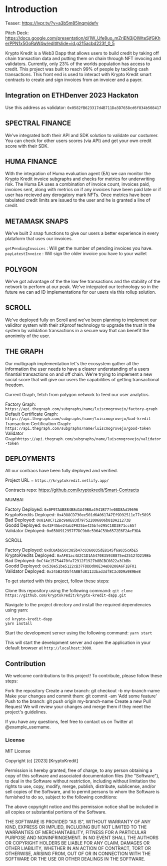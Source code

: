 # Introduction

Teaser: https://lvpr.tv/?v=a3b5m85lnqmjdefv

Pitch Deck: https://docs.google.com/presentation/d/1W_Ufe8uo_mZriEN3jOlWteSjfGKherPPN1x5GoRaW4w/edit#slide=id.g215acbd223f_0_5

Krypto Kredit is a Web3 Dapp that allows users to build credit by taking off chain transaction data and putting them on chain through NFT invocing and validators. Currently, only 23% of the worlds population has access to credit. This project was built to reach 99% of people by tackling cash transactions. This front end is used to interact with Krypto Kredit smart contracts to create and sign invoices from an invoicer and a payer.

## Integration on ETHDenver 2023 Hackaton

Use this address as validator: `0x0582fB623317d4B711Da3D7658cd6f834b508417`

## SPECTRAL FINANCE

We've integrated both their API and SDK solution to validate our costumer. You can check for other users scores (via API) and get your own credit score with their SDK. 

## HUMA FINANCE

With the integration of Huma evaluation agent (EA) we can monitor the Krypto Kredit invoice subgraphs and checks for metrics for underwriting risk. The Huma EA uses a combination of invoice count, invoices paid, invoices sent, along with metrics on if any invoices have been paid late or if user has recieved any derogatory mark NFTs. Once metrics have been tabulated credit limits are issued to the user and he is granted a line of credit.

## METAMASK SNAPS

We've built 2 snap functions to give our users a better experience in every plataform that uses our invoices. 

`getPendingInvoices` : Will get the number of pending invoices you have. <br>
`payLatestInvoice` : Will sign the older invoice you have to your wallet

## POLYGON

We've got advantage of the the low fee transactions and the stability of the network to perform at our peak. We've integrated our technology so in the future we can ad ID implementations for our users via this rollup solution.

## SCROLL

We've deployed fully on Scroll and we've been planning to implement our validitor system with their zKproof technology to upgrade the trust in the system by validation transactions in a secure way that can benefit the anonimity of the user.

## THE GRAPH

Our multigraph implementation let's the ecosystem gather all the information the user needs to have a clearer understanding of a users finantial transactions on and off chain. We're trying to implement a new social score that will give our users the capabilities of getting transactional freedom.

Current Graph, fetch from polygon network to feed our user analytics.

Factory Graph: `https://api.thegraph.com/subgraphs/name/luiscmogrovejo/factory-graph`<br>
Default Certificate Graph: `https://api.thegraph.com/subgraphs/name/luiscmogrovejo/bad-kredit`<br>
Transaction Certification Graph: `https://api.thegraph.com/subgraphs/name/luiscmogrovejo/good-token`<br>
Validator Graph`https://api.thegraph.com/subgraphs/name/luiscmogrovejo/validator-token`<br>

## DEPLOYMENTS

All our contracs have been  fully deployed and verified.

Project URL = `https://kryptokredit.netlify.app/`

Contracts repo: https://github.com/kryptokredit/Smart-Contracts

MUMBAI

Factory Deployed: `0x0F97AAB884B8d1A49B0a4941B77fe08D8Ad19696` <br>
KryptoKredits Deployed: `0x4388CD730ee501d6A0617A7Ef9D92511e77c5895`<br>
Bad Deployed: `0x81A8C712Bc9a0E83d797522006806b81DA21273B`<br>
Goodd Deployed: `0x43F45be24ab2F025be425bfe295C18D3E71cc65f`<br>
Validator Deployed: `0x6508912957F7DC9b0c5964C59b6572E6F2AeF3DA`<br>

SCROLL

Factory Deployed: `0xdC0Ab650c385b47c0360035dE8145f6a035cAbE5`<br>
KryptoKredits Deployed: `0xAF81ac4A2C1D1A5470835938875ed2512fD219Bb`<br>
Bad Deployed: `0xCf4e15754470fa72912F1927b8BCBC0822a3CbBb`<br>
Goodd Deployed: `0x538e51be5122cB37FDDDd00E34eD8208A6F1BF01`<br>
Validator Deployed: `0x345B24D5f4A8Bfd81133bad3df8C3c0D9a989Ee8`<br>

To get started with this project, follow these steps:

Clone this repository using the following command: `git clone https://github.com/kryptokredit/krypto-kredit-dapp.git`

Navigate to the project directory and install the required dependencies using yarn:

`cd krypto-kredit-dapp`<br>
`yarn install`

Start the development server using the following command: `yarn start`

This will start the development server and open the application in your default browser at `http://localhost:3000`.

## Contribution
We welcome contributions to this project! To contribute, please follow these steps:

Fork the repository Create a new branch: git checkout -b my-branch-name Make your changes and commit them: git commit -am 'Add some feature' Push to the branch: git push origin my-branch-name Create a new Pull Request We will review your changes and merge them if they meet the project's guidelines.

If you have any questions, feel free to contact us on Twitter at @example_username.

### License
MIT License

Copyright (c) [2023] [KryptoKredit]

Permission is hereby granted, free of charge, to any person obtaining a copy of this software and associated documentation files (the "Software"), to deal in the Software without restriction, including without limitation the rights to use, copy, modify, merge, publish, distribute, sublicense, and/or sell copies of the Software, and to permit persons to whom the Software is furnished to do so, subject to the following conditions:

The above copyright notice and this permission notice shall be included in all copies or substantial portions of the Software.

THE SOFTWARE IS PROVIDED "AS IS", WITHOUT WARRANTY OF ANY KIND, EXPRESS OR IMPLIED, INCLUDING BUT NOT LIMITED TO THE WARRANTIES OF MERCHANTABILITY, FITNESS FOR A PARTICULAR PURPOSE AND NONINFRINGEMENT. IN NO EVENT SHALL THE AUTHORS OR COPYRIGHT HOLDERS BE LIABLE FOR ANY CLAIM, DAMAGES OR OTHER LIABILITY, WHETHER IN AN ACTION OF CONTRACT, TORT OR OTHERWISE, ARISING FROM, OUT OF OR IN CONNECTION WITH THE SOFTWARE OR THE USE OR OTHER DEALINGS IN THE SOFTWARE.
